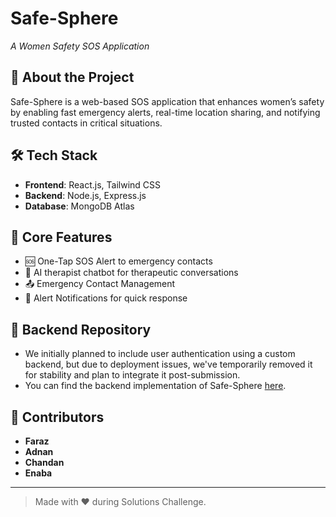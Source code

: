 # Safe-Sphere  
*A Women Safety SOS Application*

## 🚀 About the Project  
Safe-Sphere is a web-based SOS application that enhances women’s safety by enabling fast emergency alerts, real-time location sharing, and notifying trusted contacts in critical situations.

## 🛠️ Tech Stack  
- **Frontend**: React.js, Tailwind CSS  
- **Backend**: Node.js, Express.js  
- **Database**: MongoDB Atlas

## 📌 Core Features  
- 🆘 One-Tap SOS Alert to emergency contacts  
- 🤖 AI therapist chatbot for therapeutic conversations   
- 📤 Emergency Contact Management  
- 🔔 Alert Notifications for quick response

## 🔗 Backend Repository
- We initially planned to include user authentication using a custom backend, but due to deployment issues, we've temporarily removed it for stability and plan to integrate it post-submission.
- You can find the backend implementation of Safe-Sphere [here](https://github.com/code-with-faraz/backend).


## 👥 Contributors  
- **Faraz**
- **Adnan**
- **Chandan**
- **Enaba**

---

> Made with ❤️ during Solutions Challenge.
